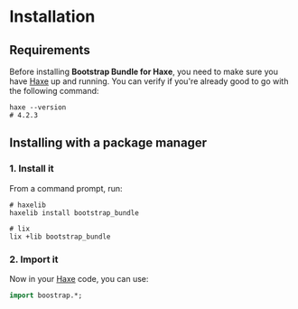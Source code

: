 # Installation

## Requirements
Before installing **Bootstrap Bundle for Haxe**, you need to make sure you have [Haxe](https://haxe.org) up and running.
You can verify if you're already good to go with the following command:

```shell
haxe --version
# 4.2.3
```

## Installing with a package manager

### 1. Install it
From a command prompt, run:

```shell
# haxelib
haxelib install bootstrap_bundle

# lix
lix +lib bootstrap_bundle
```

### 2. Import it
Now in your [Haxe](https://haxe.org) code, you can use:

```haxe
import boostrap.*;
```
